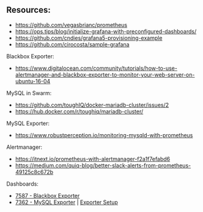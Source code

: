 ## Resources:
- https://github.com/vegasbrianc/prometheus
- https://ops.tips/blog/initialize-grafana-with-preconfigured-dashboards/
- https://github.com/cndies/grafana5-provisioning-example
- https://github.com/cirocosta/sample-grafana

Blackbox Exporter:
- https://www.digitalocean.com/community/tutorials/how-to-use-alertmanager-and-blackbox-exporter-to-monitor-your-web-server-on-ubuntu-16-04

MySQL in Swarm:
- https://github.com/toughIQ/docker-mariadb-cluster/issues/2
- https://hub.docker.com/r/toughiq/mariadb-cluster/

MySQL Exporter:
- https://www.robustperception.io/monitoring-mysqld-with-prometheus

Alertmanager:
- https://itnext.io/prometheus-with-alertmanager-f2a1f7efabd6
- https://medium.com/quiq-blog/better-slack-alerts-from-prometheus-49125c8c672b

Dashboards:
- [7587 - Blackbox Exporter](https://grafana.com/dashboards/7587)
- [7362 - MySQL Exporter](https://grafana.com/dashboards/7362) | [Exporter Setup](https://severalnines.com/blog/mysql-docker-how-monitor-mysql-containers-prometheus-part-1-deployment-standalone-and-swarm)
